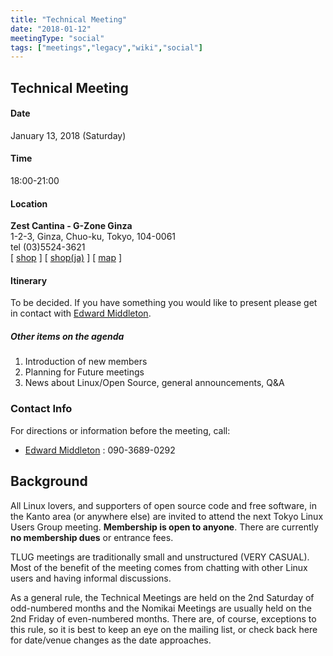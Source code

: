```yaml
---
title: "Technical Meeting"
date: "2018-01-12"
meetingType: "social"
tags: ["meetings","legacy","wiki","social"]
---
```


<h2 id="technical_meeting">Technical Meeting</h2>
<h4 id="date">Date</h4>
<p>January 13, 2018 (Saturday)</p>
<h4 id="time">Time</h4>
<p>18:00-21:00</p>
<h4 id="location">Location</h4>
<p><strong>Zest Cantina - G-Zone Ginza</strong><br />
1-2-3, Ginza, Chuo-ku, Tokyo, 104-0061<br />
tel (03)5524-3621<br />
[ <a href="http://www.zest-cantina.jp/gzone/?lang=en">shop</a> ]
[ <a href="http://www.zest-cantina.jp/gzone/?lang=ja">shop(ja)</a> ]
[ <a href="https://goo.gl/maps/kQEvNUVgAvq">map</a> ]</p>
<h4 id="itinerary">Itinerary</h4>
<p>To be decided. If you have something you would like to present please get in contact with <a href="./Edward_Middleton">Edward Middleton</a>.</p>
<h5 id="other_items_on_the_agenda">Other items on the agenda</h5>
<ol>
<li>Introduction of new members</li>
<li>Planning for Future meetings</li>
<li>News about Linux/Open Source, general announcements, Q&amp;A</li>
</ol>
<h3 id="contact_info">Contact Info</h3>
<p>For directions or information before the meeting, call:</p>
<ul>
<li><a href="./Edward_Middleton">Edward Middleton</a> : 090-3689-0292</li>
</ul>

<h2 id="introduction">Background</h2>
<p>All Linux lovers, and supporters of open source code and free software, in the Kanto area (or anywhere else) are invited to attend the next Tokyo Linux Users Group meeting. <b>Membership is open to anyone</b>. There are currently <b>no membership dues</b> or entrance fees.</p>
<p>TLUG meetings are traditionally small and unstructured (VERY CASUAL). Most of the benefit of the meeting comes from chatting with other Linux users and having informal discussions.</p>
<p>As a general rule, the Technical Meetings are held on the 2nd Saturday of odd-numbered months and the Nomikai Meetings are usually held on the 2nd Friday of even-numbered months. There are, of course, exceptions to this rule, so it is best to keep an eye on the mailing list, or check back here for date/venue changes as the date approaches.</p>

